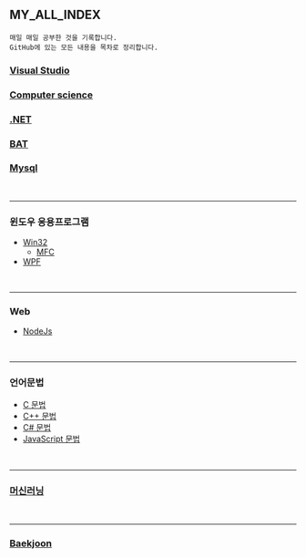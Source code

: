## MY_ALL_INDEX

~~~
매일 매일 공부한 것을 기록합니다.
GitHub에 있는 모든 내용을 목차로 정리합니다.
~~~

### [Visual Studio](https://github.com/BuMinKyoo/TIL/tree/main/Visual%20Studio)
### [Computer science](https://github.com/BuMinKyoo/TIL/tree/main/Computer%20science)
### [.NET](https://github.com/BuMinKyoo/TIL/tree/main/.NET)
### [BAT](https://github.com/BuMinKyoo/MY_ALL_INDEX/tree/main/BAT)
### [Mysql](https://github.com/BuMinKyoo/MY_ALL_INDEX/tree/main/Mysql)

<br/>

***

### 윈도우 응용프로그램
  - [Win32](https://github.com/BuMinKyoo/MY_ALL_INDEX/tree/main/%EC%9C%88%EB%8F%84%EC%9A%B0%20%EC%9D%91%EC%9A%A9%ED%94%84%EB%A1%9C%EA%B7%B8%EB%9E%A8/Win32)
    - [MFC](https://github.com/BuMinKyoo/MY_ALL_INDEX/tree/main/%EC%9C%88%EB%8F%84%EC%9A%B0%20%EC%9D%91%EC%9A%A9%ED%94%84%EB%A1%9C%EA%B7%B8%EB%9E%A8/MFC)
  - [WPF](https://github.com/BuMinKyoo/MY_ALL_INDEX/tree/main/%EC%9C%88%EB%8F%84%EC%9A%B0%20%EC%9D%91%EC%9A%A9%ED%94%84%EB%A1%9C%EA%B7%B8%EB%9E%A8/WPF)
  
<br/>

***

### Web
  - [NodeJs](https://github.com/BuMinKyoo/MY_ALL_INDEX/tree/main/Web/NodeJs)
<br/>

***

### 언어문법
  - [C 문법](https://github.com/BuMinKyoo/MY_ALL_INDEX/tree/main/%EC%96%B8%EC%96%B4%EB%AC%B8%EB%B2%95/C)
  - [C++ 문법](https://github.com/BuMinKyoo/MY_ALL_INDEX/tree/main/%EC%96%B8%EC%96%B4%EB%AC%B8%EB%B2%95/C%2B%2B)
  - [C# 문법](https://github.com/BuMinKyoo/MY_ALL_INDEX/tree/main/%EC%96%B8%EC%96%B4%EB%AC%B8%EB%B2%95/C%23)
  - [JavaScript 문법](https://github.com/BuMinKyoo/MY_ALL_INDEX/tree/main/%EC%96%B8%EC%96%B4%EB%AC%B8%EB%B2%95/JavaScript)
<br/>

***

### [머신러닝](https://github.com/BuMinKyoo/MY_ALL_INDEX/tree/main/%EB%A8%B8%EC%8B%A0%EB%9F%AC%EB%8B%9D)

<br/>

***

### [Baekjoon](https://github.com/BuMinKyoo/Baekjoon)
